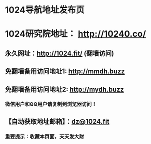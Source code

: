 


# 1024导航地址发布页
# 1024研究院地址： http://10240.co/


## 永久网址：http://1024.fit/   (翻墙访问)
## 免翻墙备用访问地址1:   http://mmdh.buzz
## 免翻墙备用访问地址2:  http://mydh.buzz

### 微信用户和QQ用户请复制到浏览器访问！
## 【自动获取地址邮箱】：dz@1024.fit


### 重要提示：收藏本页面，天天发大财
